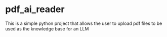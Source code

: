 # pdf_ai_reader
This is a simple python project that allows the user to upload pdf files to be used as the knowledge base for an LLM
